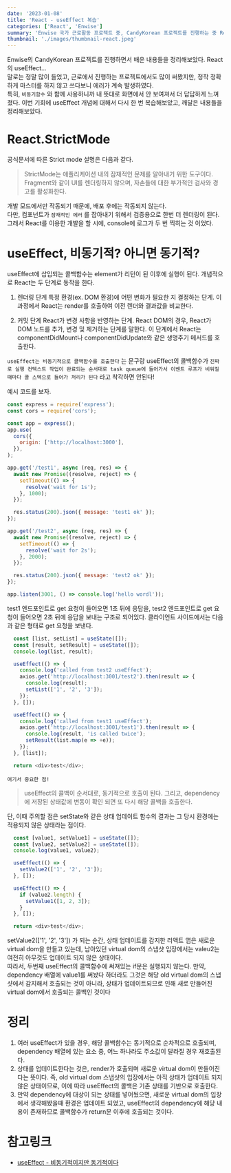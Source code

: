 ```yaml
---
date: '2023-01-08'
title: 'React - useEffect 복습'
categories: ['React', 'Enwise']
summary: 'Enwise 국가 근로활동 프로젝트 중, CandyKorean 프로젝트를 진행하는 중 React의 useEffect 개념을 다시 한 번 공부하면서 배운 내용을 정리해보았다.'
thumbnail: './images/thumbnail-react.jpeg'
---
```


Enwise의 CandyKorean 프로젝트를 진행하면서 배운 내용들을 정리해보았다.
React의 useEffect...  
말로는 정말 많이 들었고, 근로에서 진행하는 프로젝트에서도 많이 써봤지만, 정작 정확하게 마스터를 하지 않고 쓰다보니 에러가 계속 발생하였다.  
특히, `비동기함수` 와 함께 사용하니까 내 뜻대로 화면에서 안 보여져서 더 답답하게 느껴졌다. 이번 기회에 useEffect 개념에 대해서 다시 한 번 복습해보았고, 깨달은 내용들을 정리해보았다.

# React.StrictMode

공식문서에 따른 Strict mode 설명은 다음과 같다.
> StrictMode는 애플리케이션 내의 잠재적인 문제를 알아내기 위한 도구이다.  
> Fragment와 같이 UI를 렌더링하지 않으며, 자손들에 대한 부가적인 검사와 경고를 활성화한다.

개발 모드에서만 작동되기 때문에, 배포 후에는 작동되지 않는다.  
다만, 컴포넌트가 `잠재적인 에러` 를 잡아내기 위해서 검증용으로 한번 더 렌더링이 된다. 그래서 React를 이용한 개발을 할 시에, console에 로그가 두 번 찍히는 것 이었다.

# useEffect, 비동기적? 아니면 동기적?

useEffect에 삽입되는 콜백함수는 element가 리턴이 된 이후에 실행이 된다.
개념적으로 React는 두 단계로 동작을 한다.
1. 렌더링 단계
특정 환경(ex. DOM 환경)에 어떤 변화가 필요한 지 결정하는 단계. 이 과정에서 React는 render를 호출하여 이전 렌더와 결과값을 비교한다.

2. 커밋 단계
React가 변경 사항을 반영하는 단계. React DOM의 경우, React가 DOM 노드를 추가, 변경 및 제거하는 단계를 말한다. 이 단계에서 React는 componentDidMount나 componentDidUpdate와 같은 생명주기 메서드를 호출한다.

`useEffect는 비동기적으로 콜백함수를 호출한다` 는 문구랑 useEffect의 콜백함수가 `진짜로 실행 컨텍스트 작업이 완료되는 순서대로 task queue에 들어가서 이벤트 루프가 비워질 때마다 콜 스텍으로 들어가 처리가 된다` 라고 착각하면 안된다!

예시 코드를 보자.
```js
const express = require('express');
const cors = require('cors');

const app = express();
app.use(
  cors({
    origin: ['http://localhost:3000'],
  }),
);

app.get('/test1', async (req, res) => {
  await new Promise((resolve, reject) => {
    setTimeout(() => {
      resolve('wait for 1s');
    }, 1000);
  });

  res.status(200).json({ message: 'test1 ok' });
});

app.get('/test2', async (req, res) => {
  await new Promise((resolve, reject) => {
    setTimeout(() => {
      resolve('wait for 2s');
    }, 2000);
  });

  res.status(200).json({ message: 'test2 ok' });
});

app.listen(3001, () => console.log('hello wordl'));
```

test1 엔드포인트로 get 요청이 들어오면 1초 뒤에 응답을, test2 엔드포인트로 get 요청이 들어오면 2초 뒤에 응답을 보내는 구조로 되어있다.
클라이언트 사이드에서는 다음과 같은 형태로 get 요청을 보낸다.
```js
  const [list, setList] = useState([]);
  const [result, setResult] = useState([]);
  console.log(list, result);

  useEffect(() => {
    console.log('called from test2 useEffect');
    axios.get('http://localhost:3001/test2').then(result => {
      console.log(result);
      setList(['1', '2', '3']);
    });
  }, []);

  useEffect(() => {
    console.log('called from test1 useEffect');
    axios.get('http://localhost:3001/test1').then(result => {
      console.log(result, 'is called twice');
      setResult(list.map(e => +e));
    });
  }, [list]);

  return <div>test</div>;
```

`여기서 중요한 점!`  

> useEffect의 콜백이 순서대로, 동기적으로 호출이 된다. 그리고, dependency에 저장된 상태값에 변동이 확인 되면 또 다시 해당 콜백을 호출한다.

단, 이때 주의할 점은 setState와 같은 상태 업데이트 함수의 결과는 그 당시 환경에는 적용되지 않은 상태라는 점이다.
```js
  const [value1, setValue1] = useState([]);
  const [value2, setValue2] = useState([]);
  console.log(value1, value2);

  useEffect(() => {
    setValue2(['1', '2', '3']);
  }, []);

  useEffect(() => {
    if (value2.length) {
      setValue1([1, 2, 3]);
    }
  }, []);

  return <div>test</div>;
```
setValue2(['1', '2', '3']) 가 되는 순간, 상태 업데이트를 감지한 리액트 앱은 새로운 virtual dom을 만들고 있는데, 남아있던 virtual dom의 스냅샷 입장에서는 valeu2는 여전히 아무것도 업데이트 되지 않은 상태이다.  
따라서, 두번째 useEffect의 콜백함수에 써져있는 if문은 실행되지 않는다. 만약, dependency 배열에 value1를 써놨다 하더라도 그것은 해당 old virtual dom의 스냅샷에서 감지해서 호출되는 것이 아니라, 상태가 업데이트되므로 인해 새로 만들어진 virtual dom에서 호출되는 콜백인 것이다

# 정리

1. 여러 useEffect가 있을 경우, 해당 콜백함수는 동기적으로 순차적으로 호출되며, dependency 배열에 있는 요소 중, 어느 하나라도 주소값이 달라질 경우 재호출된다.
2. 상태를 업데이트한다는 것은, render가 호출되며 새로운 virtual dom이 만들어진다는 뜻이다. 즉, old virtual dom 스냅샷의 입장에서는 아직 상태가 업데이트 되지 않은 상태이므로, 이에 따라 useEffect의 콜백은 기존 상태를 기반으로 호출한다.
3. 만약 dependency에 대상이 되는 상태를 넣어뒀으면, 새로운 virtual dom의 입장에서 생각해봤을때 환경은 업데이트 되었고, useEffect의 dependency에 해당 내용이 존재하므로 콜백함수가 return문 이후에 호출되는 것이다.

# 참고링크

- [useEffect - 비동기적이지만 동기적이다](https://velog.io/@chltjdrhd777/useEffect%EB%8A%94-%EB%B9%84%EB%8F%99%EA%B8%B0%EC%A0%81%EC%9D%B4%EC%A7%80%EB%A7%8C-%EB%8F%99%EA%B8%B0%EC%A0%81%EC%9D%B4%EB%8B%A4)
